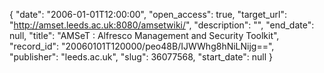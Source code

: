 {
  "date": "2006-01-01T12:00:00", 
  "open_access": true, 
  "target_url": "http://amset.leeds.ac.uk:8080/amsetwiki/", 
  "description": "", 
  "end_date": null, 
  "title": "AMSeT : Alfresco Management and Security Toolkit", 
  "record_id": "20060101T120000/peo48B/IJWWhg8hNiLNijg==", 
  "publisher": "leeds.ac.uk", 
  "slug": 36077568, 
  "start_date": null
}

